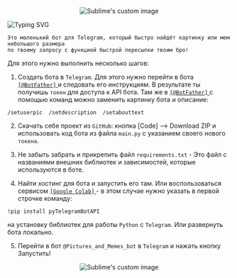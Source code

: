 <p align="center">
  <img src="https://github.com/philt27/Telegram-bot/assets/124879514/70145492-e930-4e11-acf0-d9de9db99f11" alt="Sublime's custom image"/>
</p>

![Typing SVG](https://readme-typing-svg.herokuapp.com?color=%2336BCF7&lines=Tg-bot+-+'Pictures+and+Memes+bot')

```
Это маленький бот для Telegram, который быстро найдёт картинку или мем небольшого размера 
по твоему запросу с функцией быстрой пересылки твоим бро!
```

Для этого нужно выполнить несколько шагов:

1. Создать бота в ``` Telegram ```. Для этого нужно перейти в бота <a href="https://t.me/BotFather" target="_blank"> ``` [@BotFather] ``` </a> и следовать его инструкциям. В результате ты получишь ``` токен ``` для доступа к API бота. Там же в <a href="https://t.me/BotFather" target="_blank"> ``` [@BotFather] ``` </a> c помощью команд можно заменить картинку бота и описание: 
``` 
/setuserpic  /setdescription  /setabouttext 
```

2. Скачать себе проект из  ``` GitHub ```: кнопка [Code] --> Download ZIP и использовать код бота из файла ``` main.py ``` с указанием своего нового ``` токена ```.

3. Не забыть забрать и прикрепить файл ``` requirements.txt ``` - Это файл с названиями внешних библиотек и зависимостей, которые используются в боте.

4. Найти хостинг для бота и запустить его там. Или воспользоваться сервисом <a href="https://colab.research.google.com/" target="_blank"> ``` [Google Colab] ``` </a> - в этом случае нужно указать в первой строчке команду: 
````
!pip install pyTelegramBotAPI
````
на установку библиотек для работы ``` Python ``` с ``` Telegram ```. Или развернуть бота локально.

5. Перейти в бот ``` @Pictures_and_Memes_bot ``` в ``` Telegram ``` и нажать кнопку Запустить!

<p align="center">
  <img src="https://github.com/philt27/Telegram-bot/assets/124879514/5ed341dc-a6f1-4f7f-a693-241ed1fc3bc2" alt="Sublime's custom image"/>
</p>
